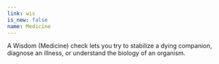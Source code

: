 ```yaml
---
link: wis
is_new: false
name: Medicine
---
```

A Wisdom (Medicine) check lets you try to stabilize a dying companion, diagnose an illness, or
understand the biology of an organism.
